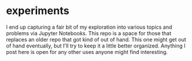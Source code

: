 # experiments
I end up capturing a fair bit of my exploration into various topics and problems via Jupyter Notebooks. This repo is a space for those that replaces an older repo that got kind of out of hand. This one might get out of hand eventually, but I'll try to keep it a little better organized. Anything I post here is open for any other uses anyone might find interesting.
